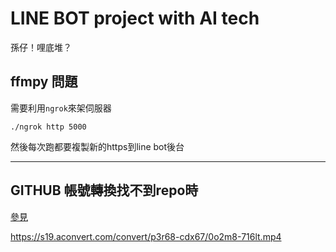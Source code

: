 # LINE BOT project with AI tech

孫仔！哩底堆？

## ffmpy 問題

需要利用`ngrok`來架伺服器

```
./ngrok http 5000
```

然後每次跑都要複製新的https到line bot後台


----

## GITHUB 帳號轉換找不到repo時
[參見](https://help.github.com/articles/updating-credentials-from-the-osx-keychain/)



https://s19.aconvert.com/convert/p3r68-cdx67/0o2m8-716lt.mp4